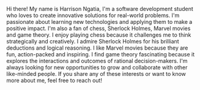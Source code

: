 Hi there! My name is Harrison Ngatia, I'm a software development student who loves to create innovative solutions for real-world problems. I'm passionate about learning new technologies and applying them to make a positive impact. I'm also a fan of chess, Sherlock Holmes, Marvel movies and game theory. I enjoy playing chess because it challenges me to think strategically and creatively. I admire Sherlock Holmes for his brilliant deductions and logical reasoning. I like Marvel movies because they are fun, action-packed and inspiring. I find game theory fascinating because it explores the interactions and outcomes of rational decision-makers. I'm always looking for new opportunities to grow and collaborate with other like-minded people. If you share any of these interests or want to know more about me, feel free to reach out!
